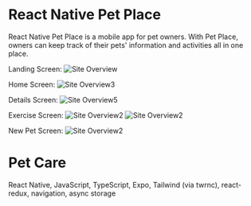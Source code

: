 # React Native Pet Place

React Native Pet Place is a mobile app for pet owners. With Pet Place, owners can keep track of their pets' information and activities all in one place.

Landing Screen:
![Site Overview](assets/AppPhotos/IMG_1692.jpg)

Home Screen:
![Site Overview3](assets/AppPhotos/IMG_1688.jpg)

Details Screen:
![Site Overview5](assets/AppPhotos/IMG_1686.jpg)

Exercise Screen:
![Site Overview2](assets/AppPhotos/IMG_1690.jpg)
![Site Overview2](assets/AppPhotos/IMG_1689.jpg)

New Pet Screen:
![Site Overview2](assets/AppPhotos/IMG_1695.jpg)

# Pet Care

React Native, JavaScript, TypeScript, Expo, Tailwind (via twrnc), react-redux, navigation, async storage
